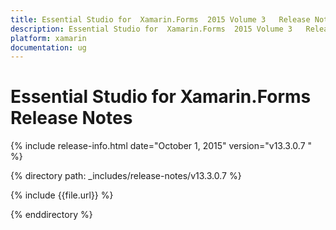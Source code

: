 ```yaml
---
title: Essential Studio for  Xamarin.Forms  2015 Volume 3   Release Notes  
description: Essential Studio for  Xamarin.Forms  2015 Volume 3   Release Notes  
platform: xamarin
documentation: ug
---
```


# Essential Studio for  Xamarin.Forms  Release Notes  

{% include release-info.html date="October 1, 2015"  version="v13.3.0.7 " %} 


{% directory path: _includes/release-notes/v13.3.0.7  %}

{% include {{file.url}} %}

{% enddirectory %}